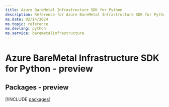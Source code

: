 ```yaml
---
title: Azure BareMetal Infrastructure SDK for Python
description: Reference for Azure BareMetal Infrastructure SDK for Python
ms.date: 02/14/2024
ms.topic: reference
ms.devlang: python
ms.service: baremetalinfrastructure
---
```

# Azure BareMetal Infrastructure SDK for Python - preview
## Packages - preview
[!INCLUDE [packages](baremetal-infrastructure-index.md)]